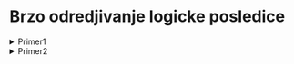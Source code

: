 # Brzo odredjivanje logicke posledice

<details>
  
  <summary> Primer1 </summary>
  
  </br>
  
  ## Primer1

Krenemo od A, odredimo zatvarac, ako je D u zatvaracu, onda je logicka posledica ?

![image](https://user-images.githubusercontent.com/45834270/97449975-84159c00-1932-11eb-8e07-174478b6d707.png)
  
  </br>
  
  </details>


<details>
  <summary> Primer2 </summary>
  
  </br>
  
  ## Primer2

Krenemo od ABG i nadjemo njegov zatvarac, ako je E u tom zatvaracu (u primeru jeste) pokazali smo da je u pitanju logicka posledica

![image](https://user-images.githubusercontent.com/45834270/97449800-57fa1b00-1932-11eb-93ba-e916f7efd15a.png)
  
  </br>
  
  </details>


